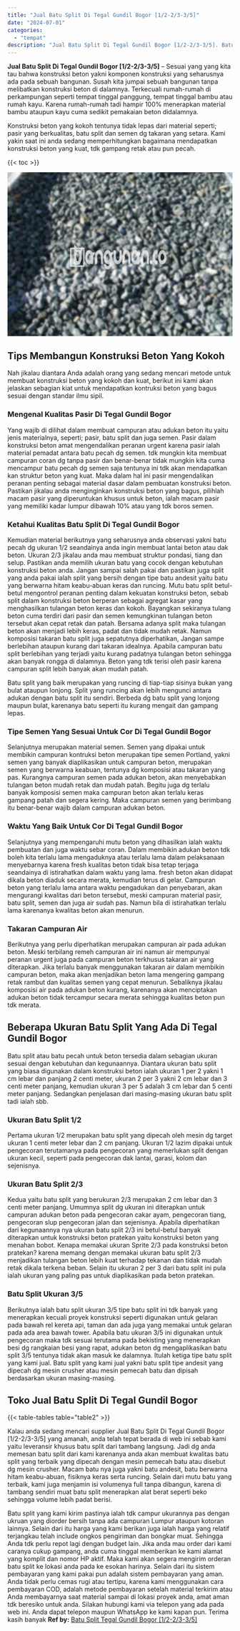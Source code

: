```yaml
---
title: "Jual Batu Split Di Tegal Gundil Bogor [1/2-2/3-3/5]"
date: "2024-07-01"
categories: 
  - "tempat"
description: "Jual Batu Split Di Tegal Gundil Bogor [1/2-2/3-3/5]. Batu split yang kami kirim pastinya ialah tdk campur ukurannya pas dengan ukruan yang diorder bersih tan..."
---
```


**Jual Batu Split Di Tegal Gundil Bogor \[1/2-2/3-3/5\]** – Sesuai yang yang kita tau bahwa konstruksi beton yakni komponen konstruksi yang seharusnya ada pada sebuah bangunan. Susah kita jumpai sebuah bangunan tanpa melibatkan konstruksi beton di dalamnya. Terkecuali rumah-rumah di perkampungan seperti tempat tinggal panggung, tempat tinggal bambu atau rumah kayu. Karena rumah-rumah tadi hampir 100% menerapkan material bambu ataupun kayu cuma sedikit pemakaian beton didalamnya.

Konstruksi beton yang kokoh tentunya tidak lepas dari material seperti; pasir yang berkualitas, batu split dan semen dg takaran yang setara. Kami yakin saat ini anda sedang memperhitungkan bagaimana mendapatkan konstruksi beton yang kuat, tdk gampang retak atau pun pecah.

{{< toc >}}

![Jual Batu Split Di Tegal Gundil Bogor [1/2-2/3-3/5]](/images/jual-batu-split-12.png)

## Tips Membangun Konstruksi Beton Yang Kokoh

Nah jikalau diantara Anda adalah orang yang sedang mencari metode untuk membuat konstruksi beton yang kokoh dan kuat, berikut ini kami akan jelaskan sebagian kiat untuk mendapatkan kontruksi beton yang bagus sesuai dengan standar ilmu sipil.

### Mengenal Kualitas Pasir Di Tegal Gundil Bogor

Yang wajib di dilihat dalam membuat campuran atau adukan beton itu yaitu jenis materialnya, seperti; pasir, batu split dan juga semen. Pasir dalam konstruksi beton amat mengendalikan peranan urgent karena pasir ialah material pemadat antara batu pecah dg semen. tdk mungkin kita membuat campuran coran dg tanpa pasir dan benar-benar tidak mungkin kita cuma mencampur batu pecah dg semen saja tentunya ini tdk akan mendapatkan kan struktur beton yang kuat. Maka dalam hal ini pasir mengendalikan peranan penting sebagai material dasar dalam pembuatan konstruksi beton. Pastikan jikalau anda menginginkan konstruksi beton yang bagus, pilihlah macam pasir yang diperuntukan khusus untuk beton, ialah macam pasir yang memiliki kadar lumpur dibawah 10% atau yang tdk boros semen.

### Ketahui Kualitas Batu Split Di Tegal Gundil Bogor

Kemudian material berikutnya yang seharusnya anda observasi yakni batu pecah dg ukuran 1/2 seandainya anda ingin membuat lantai beton atau dak beton. Ukuran 2/3 jikalau anda mau membuat struktur pondasi, tiang dan selup. Pastikan anda memilih ukuran batu yang cocok dengan kebutuhan konstruksi beton anda. Jangan sampai salah pakai dan pastikan juga split yang anda pakai ialah split yang bersih dengan tipe batu andesit yaitu batu yang berwarna hitam keabu-abuan keras dan runcing. Mutu batu split betul-betul mengontrol peranan penting dalam kekuatan konstruksi beton, sebab split dalam konstruksi beton berperan sebagai agregat kasar yang menghasilkan tulangan beton keras dan kokoh. Bayangkan sekiranya tulang beton cuma terdiri dari pasir dan semen kemungkinan tulangan beton tersebut akan cepat retak dan patah. Bersama adanya split maka tulangan beton akan menjadi lebih keras, padat dan tidak mudah retak. Namun komposisi takaran batu split juga sepatutnya diperhatikan, Jangan sampe berlebihan ataupun kurang dari takaran idealnya. Apabila campuran batu split berlebihan yang terjadi yaitu kurang padatnya tulangan beton sehingga akan banyak rongga di dalamnya. Beton yang tdk terisi oleh pasir karena campuran split lebih banyak akan mudah patah.

Batu split yang baik merupakan yang runcing di tiap-tiap sisinya bukan yang bulat ataupun lonjong. Split yang runcing akan lebih mengunci antara adukan dengan batu split itu sendiri. Berbeda dg batu split yang lonjong maupun bulat, karenanya batu seperti itu kurang mengait dan gampang lepas.

### Tipe Semen Yang Sesuai Untuk Cor Di Tegal Gundil Bogor

Selanjutnya merupakan material semen. Semen yang dipakai untuk membikin campuran kontruksi beton merupakan tipe semen Portland, yakni semen yang banyak diaplikasikan untuk campuran beton, merupakan semen yang berwarna keabuan, tentunya dg komposisi atau takaran yang pas. Kurangnya campuran semen pada adukan beton, akan menyebabkan tulangan beton mudah retak dan mudah patah. Begitu juga dg terlalu banyak komposisi semen maka campuran beton akan terlalu keras gampang patah dan segera kering. Maka campuran semen yang berimbang itu benar-benar wajib dalam campuran adukan beton.

### Waktu Yang Baik Untuk Cor Di Tegal Gundil Bogor

Selanjutnya yang mempengaruhi mutu beton yang dihasilkan ialah waktu pembuatan dan juga waktu sebar coran. Dalam membikin adukan beton tdk boleh kita terlalu lama mengaduknya atau terlalu lama dalam pelaksanaan menyebarnya karena fresh kualitas beton tidak bisa tetap terjaga seandainya di istirahatkan dalam waktu yang lama. fresh beton akan didapat dikala beton diaduk secara merata, kemudian terus di gelar. Campuran beton yang terlalu lama antara waktu pengadukan dan penyebaran, akan mengurangi kwalitas dari beton tersebut, meski campuran material pasir, batu split, semen dan juga air sudah pas. Namun bila di istirahatkan terlalu lama karenanya kwalitas beton akan menurun.

### Takaran Campuran Air

Berikutnya yang perlu diperhatikan merupakan campuran air pada adukan beton. Meski terbilang remeh campuran air ini namun air mempunyai peranan urgent juga pada campuran beton terkhusus takaran air yang diterapkan. Jika terlalu banyak menggunakan takaran air dalam membikin campuran beton, maka akan menjadikan beton lama mengering gampang retak rambut dan kualitas semen yang cepat menurun. Sebaliknya jikalau komposisi air pada adukan beton kurang, karenanya akan menciptakan adukan beton tidak tercampur secara merata sehingga kualitas beton pun tdk merata.

## Beberapa Ukuran Batu Split Yang Ada Di Tegal Gundil Bogor

Batu split atau batu pecah untuk beton tersedia dalam sebagian ukuran sesuai dengan kebutuhan dan kegunaannya. Diantara ukuran batu split yang biasa digunakan dalam konstruksi beton ialah ukuran 1 per 2 yakni 1 cm lebar dan panjang 2 centi meter, ukuran 2 per 3 yakni 2 cm lebar dan 3 centi meter panjang, kemudian ukuran 3 per 5 adalah 3 cm lebar dan 5 centi meter panjang. Sedangkan penjelasan dari masing-masing ukuran batu split tadi ialah sbb.

### Ukuran Batu Split 1/2

Pertama ukuran 1/2 merupakan batu split yang dipecah oleh mesin dg target ukuran 1 centi meter lebar dan 2 cm panjang. Ukuran 1/2 lazim dipakai untuk pengecoran terutamanya pada pengecoran yang memerlukan split dengan ukuran kecil, seperti pada pengecoran dak lantai, garasi, kolom dan sejenisnya.

### Ukuran Batu Split 2/3

Kedua yaitu batu split yang berukuran 2/3 merupakan 2 cm lebar dan 3 centi meter panjang. Umumnya split dg ukuran ini diterapkan untuk campuran adukan beton pada pengecoran cakar ayam, pengecoran tiang, pengecoran slup pengecoran jalan dan sejenisnya. Apabila diperhatikan dari kegunaannya nya ukuran batu split 2/3 ini betul-betul banyak diterapkan untuk konstruksi beton pratekan yaitu konstruksi beton yang menahan bobot. Kenapa memakai ukuran Sprite 2/3 pada konstruksi beton pratekan? karena memang dengan memakai ukuran batu split 2/3 menjadikan tulangan beton lebih kuat terhadap tekanan dan tidak mudah retak dikala terkena beban. Selain itu ukuran 2 per 3 dari batu split ini pula ialah ukuran yang paling pas untuk diaplikasikan pada beton pratekan.

### Batu Split Ukuran 3/5

Berikutnya ialah batu split ukuran 3/5 tipe batu split ini tdk banyak yang menerapkan kecuali proyek konstruksi seperti digunakan untuk gelaran pada bawah rel kereta api, taman dan ada juga yang memakai untuk gelaran pada ada area bawah tower. Apabila batu ukuran 3/5 ini digunakan untuk pengecoran maka tdk sesuai terutama pada bekisting yang menerapkan besi dg rangkaian besi yang rapat, adukan beton dg mengaplikasikan batu split 3/5 tentunya tidak akan masuk ke dalamnya. Itulah ketiga tipe batu split yang kami jual. Batu split yang kami jual yakni batu split tipe andesit yang dipecah dg mesin crusher atau mesin pemecah batu dan dipisah berdasarkan ukuran masing-masing.

## Toko Jual Batu Split Di Tegal Gundil Bogor

{{< table-tables table="table2" >}}

Kalau anda sedang mencari supplier Jual Batu Split Di Tegal Gundil Bogor \[1/2-2/3-3/5\] yang amanah, anda telah tepat berada di web ini sebab kami yaitu leveransir khusus batu split dari tambang langsung. Jadi dg anda memesan batu split dari kami karenanya anda akan membuat kwalitas batu split yang terbaik yang dipecah dengan mesin pemecah batu atau disebut dg mesin crusher. Macam batu nya juga yakni batu andesit, batu berwarna hitam keabu-abuan, fisiknya keras serta runcing. Selain dari mutu batu yang terbaik, kami juga menjamin isi volumenya full tanpa dibangun, karena di tambang sendiri muat batu split menerapkan alat berat seperti beko sehingga volume lebih padat berisi.

Batu split yang kami kirim pastinya ialah tdk campur ukurannya pas dengan ukruan yang diorder bersih tanpa ada campuran Lumpur ataupun kotoran lainnya. Selain dari itu harga yang kami berikan juga ialah harga yang relatif terjangkau telah include ongkos pengiriman dan bongkar muat. Sehingga Anda tdk perlu repot lagi dengan budget lain. Jika anda mau order dari kami caranya cukup gampang, anda cuma tinggal memberikan ke kami alamat yang komplit dan nomor HP aktif. Maka kami akan segera mengirim orderan batu split ke lokasi anda pada ke esokan harinya. Selain dari itu sistem pembayaran yang kami pakai pun adalah sistem pembayaran yang aman. Anda tidak perlu cemas rugi atau tertipu, karena kami menggunakan cara pembayaran COD, adalah metode pembayaran setelah material terkirim atau Anda membayarnya saat material sampai di lokasi proyek anda, amat aman tdk beresiko untuk anda. Silakan hubungi kami via telepon yang ada pada web ini. Anda dapat telepon maupun WhatsApp ke kami kapan pun. Terima kasih banyak
**Ref by:** [Batu Split Tegal Gundil Bogor [1/2-2/3-3/5]](https://id.wikipedia.org/wiki/Batu)
